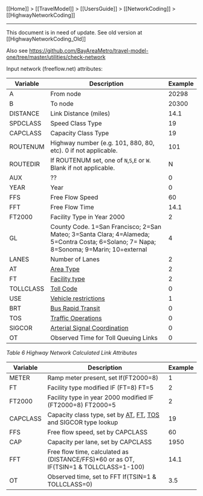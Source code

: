 [[Home]] > [[TravelModel]] > [[UsersGuide]] > [[NetworkCoding]] > [[HighwayNetworkCoding]]

***

This document is in need of update.  See old version at [[HighwayNetworkCoding_Old]]

Also see https://github.com/BayAreaMetro/travel-model-one/tree/master/utilities/check-network

Input network (freeflow.net) attributes:

| Variable | Description | Example |
|----------|-------------|---------|
| A | From node | 20298 |
| B | To node | 20300 |
| DISTANCE | Link Distance (miles) | 14.1 |
| SPDCLASS | Speed Class Type | 19 |
| CAPCLASS | Capacity Class Type | 19 |
| ROUTENUM | Highway number (e.g. 101, 880, 80, etc).  0 if not applicable. | 101 |
| ROUTEDIR | If ROUTENUM set, one of `N`,`S`,`E` or `W`.  Blank if not applicable. | N |
| AUX | ?? | 0 |
| YEAR | Year | 0 |
| FFS | Free Flow Speed | 60 |
| FFT | Free Flow Time | 14.1 |
| FT2000 | Facility Type in Year 2000 | 2 |
| GL | County Code. 1=San Francisco; 2=San Mateo; 3=Santa Clara; 4=Alameda; 5=Contra Costa; 6=Solano; 7= Napa; 8=Sonoma; 9=Marin; 10=external | 4 |
| LANES | Number of Lanes | 2 |
| AT | [Area Type](https://github.com/BayAreaMetro/modeling-website/wiki/MasterNetworkLookupTables#area-type-at) | 2 |
| FT | [Facility type](https://github.com/BayAreaMetro/modeling-website/wiki/MasterNetworkLookupTables#facility-type-ft)  | 2 |
| TOLLCLASS | [Toll Code](https://github.com/BayAreaMetro/modeling-website/wiki/MasterNetworkLookupTables#toll-code-tollclass) | 0 |
| USE | [Vehicle restrictions](https://github.com/BayAreaMetro/modeling-website/wiki/MasterNetworkLookupTables#vehicle-restrictions-use) | 1 |
| BRT | [Bus Rapid Transit](https://github.com/BayAreaMetro/modeling-website/wiki/MasterNetworkLookupTables#bus-rapid-transit-brt) | 0 |
| TOS | [Traffic Operations](https://github.com/BayAreaMetro/modeling-website/wiki/MasterNetworkLookupTables#traffic-operations-tos) | 0 |
| SIGCOR | [Arterial Signal Coordination](https://github.com/BayAreaMetro/modeling-website/wiki/MasterNetworkLookupTables#arterial-signal-coordination-sigcor) | 0 |
| OT | Observed Time for Toll Queuing Links | 0 |

*Table 6 Highway Network Calculated Link Attributes*

| Variable | Description | Example |
|----------|-------------|---------|
| METER | Ramp meter present, set If(FT2000=8) | 1 |
| FT | Facility type modified IF (FT=8) FT=5 | 2 |
| FT2000 | Facility type in year 2000 modified IF (FT2000=8) FT2000=5 | 2 |
| CAPCLASS | Capacity class type, set by [AT](MasterNetworkLookupTables), [FT](MasterNetworkLookupTables), [TOS](MasterNetworkLookupTables) and SIGCOR type lookup | 19 |
| FFS | Free flow speed, set by CAPCLASS | 60 |
| CAP | Capacity per lane, set by CAPCLASS | 1950 |
| FFT | Free flow time, calculated as (DISTANCE/FFS)*60 or as OT, IF(TSIN=1 & TOLLCLASS=1-100) | 14.1 |
| OT | Observed time, set to FFT If(TSIN=1 & TOLLCLASS=0) | 3.5 |
 
